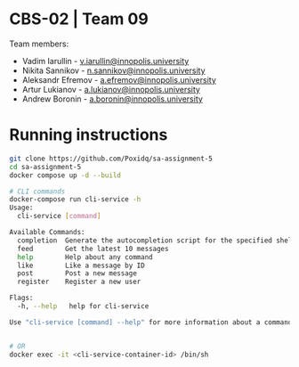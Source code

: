 # CBS-02 | Team 09

Team members:

* Vadim Iarullin - v.iarullin@innopolis.university
* Nikita Sannikov - n.sannikov@innopolis.university
* Aleksandr Efremov - a.efremov@innopolis.university
* Artur Lukianov - a.lukianov@innopolis.university
* Andrew Boronin - a.boronin@innopolis.university


# Running instructions

```bash
git clone https://github.com/Poxidq/sa-assignment-5
cd sa-assignment-5
docker compose up -d --build

# CLI commands
docker-compose run cli-service -h
Usage:
  cli-service [command]

Available Commands:
  completion  Generate the autocompletion script for the specified shell
  feed        Get the latest 10 messages
  help        Help about any command
  like        Like a message by ID
  post        Post a new message
  register    Register a new user

Flags:
  -h, --help   help for cli-service

Use "cli-service [command] --help" for more information about a command.


# OR 
docker exec -it <cli-service-container-id> /bin/sh
```